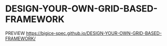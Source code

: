 # DESIGN-YOUR-OWN-GRID-BASED-FRAMEWORK

PREVIEW
https://bigice-spec.github.io/DESIGN-YOUR-OWN-GRID-BASED-FRAMEWORK/
